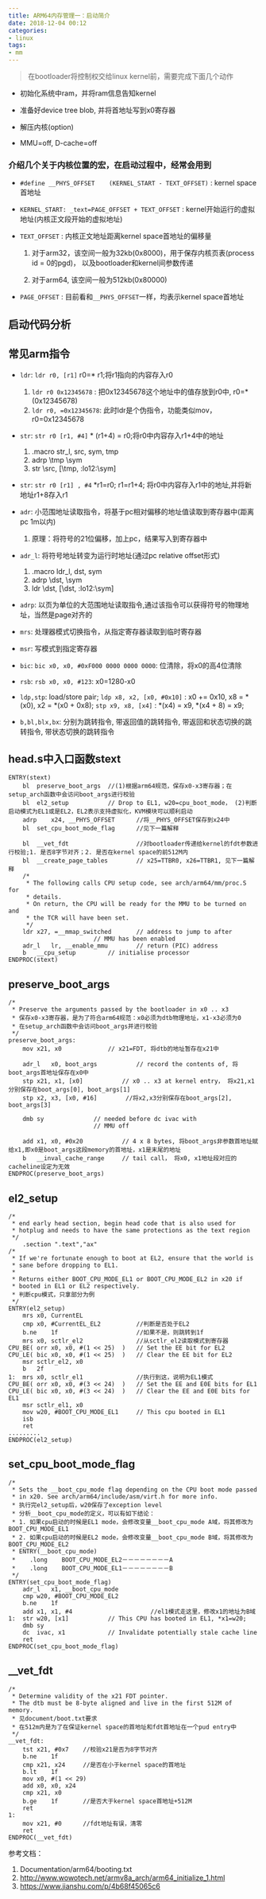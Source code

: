 ```yaml
---
title: ARM64内存管理一：启动简介
date: 2018-12-04 00:12
categories:
- linux
tags:
- mm
---
```


> 在bootloader将控制权交给linux kernel前，需要完成下面几个动作 

* 初始化系统中ram，并将ram信息告知kernel

* 准备好device tree blob, 并将首地址写到x0寄存器

* 解压内核(option)

* MMU=off, D-cache=off

### 介绍几个关于内核位置的宏，在启动过程中，经常会用到 ###

* `#define __PHYS_OFFSET	(KERNEL_START - TEXT_OFFSET)` : kernel space 首地址

* `KERNEL_START: _text=PAGE_OFFSET + TEXT_OFFSET` : kernel开始运行的虚拟地址(内核正文段开始的虚拟地址)

* `TEXT_OFFSET` : 内核正文地址距离kernel space首地址的偏移量

   1. 对于arm32，该空间一般为32kb(0x8000)，用于保存内核页表(process id = 0的pgd)， 以及bootloader和kernel间参数传递

   2. 对于arm64, 该空间一般为512kb(0x80000)
   
* `PAGE_OFFSET` : 目前看和`__PHYS_OFFSET`一样，均表示kernel space首地址


## 启动代码分析 ##

## 常见arm指令 ##

* `ldr`: `ldr r0, [r1]` r0=* r1;将r1指向的内容存入r0
   1. `ldr r0 0x12345678` : 把0x12345678这个地址中的值存放到r0中, r0=*(0x12345678)
   2. `ldr r0, =0x12345678`: 此时ldr是个伪指令，功能类似mov，r0=0x12345678


* `str`: `str r0 [r1, #4]` * (r1+4) = r0;将r0中内容存入r1+4中的地址 
   1. .macro str_l, src, sym, tmp
   2. adrp \tmp \sym
   3. str \src, [\tmp, :lo12:\sym]

* `str`: `str r0 [r1] , #4` *r1=r0; r1=r1+4; 将r0中内容存入r1中的地址,并将新地址r1+8存入r1

* `adr`: 小范围地址读取指令，将基于pc相对偏移的地址值读取到寄存器中(距离pc 1m以内)
   1. 原理：将符号的21位偏移，加上pc，结果写入到寄存器中
   
* `adr_l`: 将符号地址转变为运行时地址(通过pc relative offset形式)
   1. .macro ldr_l, dst, sym
   2. adrp \dst, \sym
   3. ldr \dst, [\dst, :lo12:\sym]

* `adrp`: 以页为单位的大范围地址读取指令,通过该指令可以获得符号的物理地址，当然是page对齐的

* `mrs`: 处理器模式切换指令，从指定寄存器读取到临时寄存器

* `msr`: 写模式到指定寄存器

* `bic`: `bic x0, x0, #0xF000 0000 0000 0000`: 位清除，将x0的高4位清除

* `rsb`: `rsb x0, x0, #123`: x0=1280-x0

* `ldp,stp`: load/store pair; `ldp x8, x2, [x0, #0x10]` : x0 += 0x10, x8 = *(x0), x2 = *(x0 + 0x8); `stp x9, x8, [x4]` : *(x4) = x9, *(x4 + 8) = x9;

* `b,bl,blx,bx`: 分别为跳转指令, 带返回值的跳转指令, 带返回和状态切换的跳转指令, 带状态切换的跳转指令

## head.s中入口函数stext ##

``` assembly
ENTRY(stext)
	bl	preserve_boot_args  //(1)根据arm64规范，保存x0-x3寄存器；在setup_arch函数中会访问boot_args进行校验
	bl	el2_setup			// Drop to EL1, w20=cpu_boot_mode， (2)判断启动模式为EL1或是EL2，EL2表示支持虚拟化，KVM模块可以顺利启动
	adrp	x24, __PHYS_OFFSET      //将__PHYS_OFFSET保存到x24中
	bl	set_cpu_boot_mode_flag      //见下一篇解释

	bl	__vet_fdt                   //对bootloader传递给kernel的fdt参数进行校验;1. 是否8字节对齐；2. 是否在kernel space的前512M内
	bl	__create_page_tables		// x25=TTBR0, x26=TTBR1, 见下一篇解释
	/*
	 * The following calls CPU setup code, see arch/arm64/mm/proc.S for
	 * details.
	 * On return, the CPU will be ready for the MMU to be turned on and
	 * the TCR will have been set.
	 */
	ldr	x27, =__mmap_switched		// address to jump to after
						// MMU has been enabled
	adr_l	lr, __enable_mmu		// return (PIC) address
	b	__cpu_setup			// initialise processor
ENDPROC(stext)
```


## preserve_boot_args ##

``` assembly
/*
 * Preserve the arguments passed by the bootloader in x0 .. x3
 * 保存x0-x3寄存器，是为了符合arm64规范：x0必须为dtb物理地址，x1-x3必须为0
 * 在setup_arch函数中会访问boot_args并进行校验
 */
preserve_boot_args:
	mov	x21, x0				// x21=FDT, 将dtb的地址暂存在x21中

	adr_l	x0, boot_args			// record the contents of, 将boot_args首地址保存在x0中
	stp	x21, x1, [x0]			// x0 .. x3 at kernel entry， 将x21,x1分别保存在boot_args[0], boot_args[1]
	stp	x2, x3, [x0, #16]        //将x2,x3分别保存在boot_args[2], boot_args[3]

	dmb	sy				// needed before dc ivac with
						// MMU off

	add	x1, x0, #0x20			// 4 x 8 bytes, 将boot_args非参数首地址赋给x1,即x0是boot_args这段memory的首地址，x1是末尾的地址
	b	__inval_cache_range		// tail call， 将x0, x1地址段对应的cacheline设定为无效
ENDPROC(preserve_boot_args)

```

## el2_setup ##

``` unix-assembly
/*
 * end early head section, begin head code that is also used for
 * hotplug and needs to have the same protections as the text region
 */
	.section ".text","ax"
/*
 * If we're fortunate enough to boot at EL2, ensure that the world is
 * sane before dropping to EL1.
 *
 * Returns either BOOT_CPU_MODE_EL1 or BOOT_CPU_MODE_EL2 in x20 if
 * booted in EL1 or EL2 respectively.
 * 判断cpu模式，只拿部分为例
 */
ENTRY(el2_setup)
	mrs	x0, CurrentEL               
	cmp	x0, #CurrentEL_EL2          //判断是否处于EL2
	b.ne	1f                      //如果不是，则跳转到1f
	mrs	x0, sctlr_el2               //从sctlr_el2读取模式到寄存器
CPU_BE(	orr	x0, x0, #(1 << 25)	)	// Set the EE bit for EL2
CPU_LE(	bic	x0, x0, #(1 << 25)	)	// Clear the EE bit for EL2
	msr	sctlr_el2, x0
	b	2f
1:	mrs	x0, sctlr_el1               //执行到这，说明为EL1模式
CPU_BE(	orr	x0, x0, #(3 << 24)	)	// Set the EE and E0E bits for EL1
CPU_LE(	bic	x0, x0, #(3 << 24)	)	// Clear the EE and E0E bits for EL1
	msr	sctlr_el1, x0
	mov	w20, #BOOT_CPU_MODE_EL1		// This cpu booted in EL1
	isb
	ret
.........
ENDPROC(el2_setup)
```

## set_cpu_boot_mode_flag ##


``` unix-assembly
/*
 * Sets the __boot_cpu_mode flag depending on the CPU boot mode passed
 * in x20. See arch/arm64/include/asm/virt.h for more info.
 * 执行完el2_setup后，w20保存了exception level
 * 分析__boot_cpu_mode的定义，可以有如下结论：
 * 1. 如果cpu启动的时候是EL1 mode，会修改变量__boot_cpu_mode A域，将其修改为BOOT_CPU_MODE_EL1
 * 2. 如果cpu启动的时候是EL2 mode，会修改变量__boot_cpu_mode B域，将其修改为BOOT_CPU_MODE_EL2
 * ENTRY(__boot_cpu_mode)
 *    .long    BOOT_CPU_MODE_EL2－－－－－－－－A
 *    .long    BOOT_CPU_MODE_EL1－－－－－－－－B
 */
ENTRY(set_cpu_boot_mode_flag)
	adr_l	x1, __boot_cpu_mode
	cmp	w20, #BOOT_CPU_MODE_EL2
	b.ne	1f                              
	add	x1, x1, #4                      //el1模式走这里，修改x1的地址为B域
1:	str	w20, [x1]			// This CPU has booted in EL1, *x1=w20;
	dmb	sy
	dc	ivac, x1			// Invalidate potentially stale cache line
	ret
ENDPROC(set_cpu_boot_mode_flag)

```


## __vet_fdt ##



``` unix-assembly
/*
 * Determine validity of the x21 FDT pointer.
 * The dtb must be 8-byte aligned and live in the first 512M of memory.
 * 见document/boot.txt要求
 * 在512m内是为了在保证kernel space的首地址和fdt首地址在一个pud entry中
 */
__vet_fdt:
	tst	x21, #0x7    //校验x21是否为8字节对齐
	b.ne	1f
	cmp	x21, x24     //是否在小于kernel space的首地址
	b.lt	1f
	mov	x0, #(1 << 29)
	add	x0, x0, x24
	cmp	x21, x0
	b.ge	1f       //是否大于kernel space首地址+512M
	ret
1:
	mov	x21, #0      //fdt地址有误，清零
	ret
ENDPROC(__vet_fdt)
```

参考文档：
1. Documentation/arm64/booting.txt
2. http://www.wowotech.net/armv8a_arch/arm64_initialize_1.html
3. https://www.jianshu.com/p/4b68f45065c6
